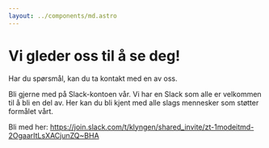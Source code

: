 ```yaml
---
layout: ../components/md.astro
---
```

# Vi gleder oss til å se deg!

Har du spørsmål, kan du ta kontakt med en av oss.

Bli gjerne med på Slack-kontoen vår. Vi har en Slack som alle er velkommen til å bli en del av. Her kan du bli kjent med alle slags mennesker som støtter formålet vårt.

Bli med her:
https://join.slack.com/t/klyngen/shared_invite/zt-1modeitmd-2OgaarItLsXACjunZQ~BHA
 
